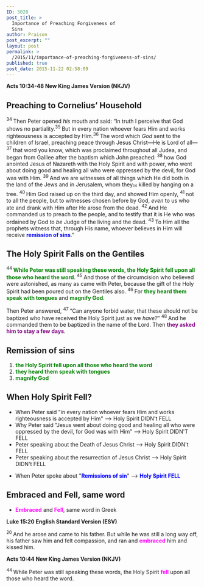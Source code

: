 ```yaml
---
ID: 5028
post_title: >
  Importance of Preaching Forgiveness of
  Sins
author: Praison
post_excerpt: ""
layout: post
permalink: >
  /2015/11/importance-of-preaching-forgiveness-of-sins/
published: true
post_date: 2015-11-22 02:58:09
---
```

<p class="passage-display"><strong><span class="passage-display-bcv">Acts 10:34-48
</span><span class="passage-display-version">New King James Version (NKJV)</span></strong></p>

<h2><strong><span id="en-NKJV-27294" class="text Acts-10-34">Preaching to Cornelius’ Household</span></strong></h2>
<span class="text Acts-10-34"><sup class="versenum">34 </sup>Then Peter opened <i>his</i> mouth and said: “In truth I perceive that God shows no partiality.</span><span id="en-NKJV-27295" class="text Acts-10-35"><sup class="versenum">35 </sup>But in every nation whoever fears Him and works righteousness is accepted by Him.</span><span id="en-NKJV-27296" class="text Acts-10-36"><sup class="versenum">36 </sup>The word which <i>God</i> sent to the children of Israel, preaching peace through Jesus Christ—He is Lord of all— </span><span id="en-NKJV-27297" class="text Acts-10-37"><sup class="versenum">37 </sup>that word you know, which was proclaimed throughout all Judea, and began from Galilee after the baptism which John preached: </span><span id="en-NKJV-27298" class="text Acts-10-38"><sup class="versenum">38 </sup>how God anointed Jesus of Nazareth with the Holy Spirit and with power, who went about doing good and healing all who were oppressed by the devil, for God was with Him. </span><span id="en-NKJV-27299" class="text Acts-10-39"><sup class="versenum">39 </sup>And we are witnesses of all things which He did both in the land of the Jews and in Jerusalem, whom they<sup class="footnote" style="box-sizing: border-box; font-size: 0.625em; line-height: 22px; position: relative; vertical-align: top; top: 0px;" data-fn="#fen-NKJV-27299a" data-link="[&lt;a href=&quot;#fen-NKJV-27299a&quot; title=&quot;See footnote a&quot;&gt;a&lt;/a&gt;]">[a]</sup> killed by hanging on a tree. </span><span id="en-NKJV-27300" class="text Acts-10-40"><sup class="versenum">40 </sup>Him God raised up on the third day, and showed Him openly, </span><span id="en-NKJV-27301" class="text Acts-10-41"><sup class="versenum">41 </sup>not to all the people, but to witnesses chosen before by God, <i>even </i>to us who ate and drank with Him after He arose from the dead. </span><span id="en-NKJV-27302" class="text Acts-10-42"><sup class="versenum">42 </sup>And He commanded us to preach to the people, and to testify that it is He who was ordained by God <i>to be</i> Judge of the living and the dead. </span><span id="en-NKJV-27303" class="text Acts-10-43"><sup class="versenum">43 </sup>To Him all the prophets witness that, through His name, whoever believes in Him will receive <span style="color: #0000ff;"><strong>remission of sins</strong></span>.”</span>
<h2><strong><span id="en-NKJV-27304" class="text Acts-10-44">The Holy Spirit Falls on the Gentiles</span></strong></h2>
<span class="text Acts-10-44"><sup class="versenum">44 </sup><span style="color: #008000;"><strong>While Peter was still speaking these words, the Holy Spirit fell upon all those who heard the word</strong></span>. </span><span id="en-NKJV-27305" class="text Acts-10-45"><sup class="versenum">45 </sup>And those of the circumcision who believed were astonished, as many as came with Peter, because the gift of the Holy Spirit had been poured out on the Gentiles also. </span><span id="en-NKJV-27306" class="text Acts-10-46"><sup class="versenum">46 </sup>For <span style="color: #008000;"><strong>they heard them speak with tongues</strong></span> and <span style="color: #008000;"><strong>magnify God</strong></span>.</span>

<span class="text Acts-10-46">Then Peter answered, </span><span id="en-NKJV-27307" class="text Acts-10-47"><sup class="versenum">47 </sup>“Can anyone forbid water, that these should not be baptized who have received the Holy Spirit just as we <i>have?</i>” </span><span id="en-NKJV-27308" class="text Acts-10-48"><sup class="versenum">48 </sup>And he commanded them to be baptized in the name of the Lord. Then <span style="color: #800080;"><strong>they asked him to stay a few days</strong></span>.</span>
<h2><strong>Remission of sins</strong></h2>
<ol>
	<li><span style="color: #008000;"><strong>the Holy Spirit fell upon all those who heard the word</strong></span></li>
	<li><span style="color: #008000;"><strong>they heard them speak with tongues</strong></span></li>
	<li><span style="color: #008000;"><strong>magnify God</strong></span></li>
</ol>
<h2><strong>When Holy Spirit Fell?</strong></h2>
<ul>
	<li>When Peter said "in every nation whoever fears Him and works righteousness is accepted by Him" --&gt; Holy Spirit DIDN't FELL</li>
	<li>Why Peter said "Jesus went about doing good and healing all who were oppressed by the devil, for God was with Him" --&gt; Holy Spirit DIDN'T FELL</li>
	<li>Peter speaking about the Death of Jesus Christ --&gt; Holy Spirit DIDN't FELL</li>
	<li>Peter speaking about the resurrection of Jesus Christ --&gt; Holy Spirit DIDN't FELL</li>
</ul>
<ul>
	<li>When Peter spoke about "<span style="color: #0000ff;"><strong>Remissions of sin</strong></span>" --&gt; <span style="color: #0000ff;"><strong>Holy Spirit FELL</strong></span></li>
</ul>
<h2><b>Embraced</b><strong> and Fell, same word</strong></h2>
<ul>
	<li><span style="color: #ff00ff;"><strong>Embraced</strong></span> and <span style="color: #ff00ff;"><strong>Fell</strong></span>, same word in Greek</li>
</ul>
<p class="passage-display"><strong><span class="passage-display-bcv">Luke 15:20
</span><span class="passage-display-version">English Standard Version (ESV)</span></strong></p>
<span id="en-ESV-25600" class="text Luke-15-20"><span class="woj"><sup class="versenum">20 </sup>And he arose and came to his father. But while he was still a long way off, his father saw him and felt compassion, and ran and <span style="color: #ff00ff;"><strong>embraced</strong></span> him and kissed him.</span></span>

<strong><span class="passage-display-bcv">Acts 10:44
</span><span class="passage-display-version">New King James Version (NKJV)</span></strong>

<sup class="versenum">44 </sup>While Peter was still speaking these words, the Holy Spirit <span style="color: #ff00ff;"><strong>fell</strong></span> upon all those who heard the word.